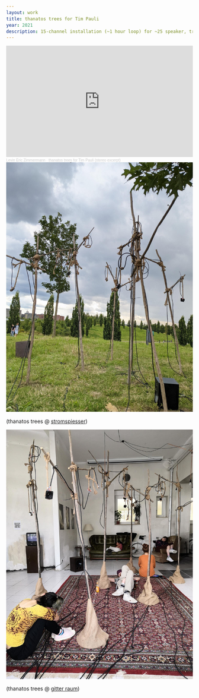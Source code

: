 ```yaml
---
layout: work
title: thanatos trees for Tim Pauli
year: 2021
description: 15-channel installation (~1 hour loop) for ~25 speaker, trunks, tree stands
---
```


<iframe width="100%" height="300" scrolling="no" frameborder="no" allow="autoplay" src="https://w.soundcloud.com/player/?url=https%3A//api.soundcloud.com/tracks/1030939087&color=%23ff5500&auto_play=false&hide_related=false&show_comments=true&show_user=true&show_reposts=false&show_teaser=true&visual=true"></iframe><div style="font-size: 10px; color: #cccccc;line-break: anywhere;word-break: normal;overflow: hidden;white-space: nowrap;text-overflow: ellipsis; font-family: Interstate,Lucida Grande,Lucida Sans Unicode,Lucida Sans,Garuda,Verdana,Tahoma,sans-serif;font-weight: 100;"><a href="https://soundcloud.com/levinericzimmermann" title="Levin Eric Zimmermann" target="_blank" style="color: #cccccc; text-decoration: none;">Levin Eric Zimmermann</a> · <a href="https://soundcloud.com/levinericzimmermann/thanatos-trees-for-tim-pauli-stereo-excerpt" title="thanatos trees for Tim Pauli (stereo excerpt)" target="_blank" style="color: #cccccc; text-decoration: none;">thanatos trees for Tim Pauli (stereo excerpt)</a></div>

<img id="standard-75h" src="/assets/stromspiesser0.jpeg" alt="installation-at-stromspiesser"/>

(thanatos trees @ [stromspiesser](https://www.facebook.com/stromspiesser))

<img id="standard-75h" src="/assets/thanatosTreesGitter.jpeg" alt="installation-at-gitter-raum"/>

(thanatos trees @ [gitter raum](https://www.instagram.com/gitterraum/))
